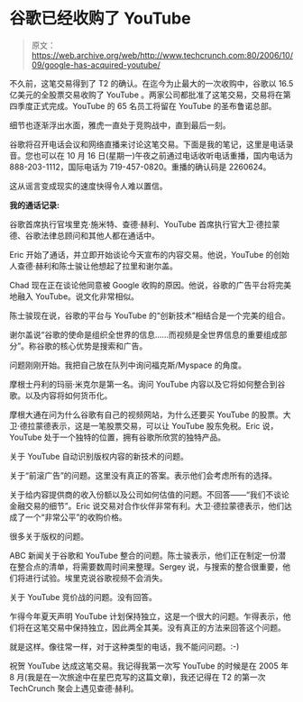 # 谷歌已经收购了 YouTube 

> 原文：<https://web.archive.org/web/http://www.techcrunch.com:80/2006/10/09/google-has-acquired-youtube/>

不久前，这笔交易得到了 T2 的确认。在迄今为止最大的一次收购中，谷歌以 16.5 亿美元的全股票交易收购了 YouTube 。两家公司都批准了这笔交易，交易将在第四季度正式完成。YouTube 的 65 名员工将留在 YouTube 的圣布鲁诺总部。

细节也逐渐浮出水面，雅虎一直处于竞购战中，直到最后一刻。

谷歌将召开电话会议和网络直播来讨论这笔交易。下面是我的笔记，这里是电话录音。您也可以在 10 月 16 日(星期一)午夜之前通过电话收听电话重播，国内电话为 888-203-1112，国际电话为 719-457-0820。重播的确认码是 2260624。

这从谣言变成现实的速度快得令人难以置信。

**我的通话记录:**

谷歌首席执行官埃里克·施米特、查德·赫利、YouTube 首席执行官大卫·德拉蒙德、谷歌法律总顾问和其他人都在通话中。

Eric 开始了通话，并立即开始谈论今天宣布的内容交易。他说，YouTube 的创始人查德·赫利和陈士骏让他想起了拉里和谢尔盖。

Chad 现在正在谈论他同意被 Google 收购的原因。他说，谷歌的广告平台将完美地融入 YouTube。说文化非常相似。

陈士骏现在说，谷歌的平台与 YouTube 的“创新技术”相结合是一个完美的组合。

谢尔盖说“谷歌的使命是组织全世界的信息……而视频是全世界信息的重要组成部分”。称谷歌的核心优势是搜索和广告。

问题刚刚开始。我把自己放在队列中询问福克斯/Myspace 的角度。

摩根士丹利的玛丽·米克尔是第一名。询问 YouTube 内容以及它将如何整合到谷歌。以及内容将如何货币化。

摩根大通在问为什么谷歌有自己的视频网站，为什么还要买 YouTube 的股票。大卫·德拉蒙德表示，这是一笔股票交易，可以让 YouTube 股东免税。Eric 说，YouTube 处于一个独特的位置，拥有谷歌所欣赏的独特产品。

关于 YouTube 自动识别版权内容的新技术的问题。

关于“前滚广告”的问题。这里没有真正的答案。表示他们会考虑所有的选择。

关于给内容提供商的收入份额以及公司如何估值的问题。不回答——“我们不谈论金融交易的细节”。Eric 说交易对合作伙伴非常有利。大卫·德拉蒙德表示，他们达成了一个“非常公平”的收购价格。

很多关于版权的问题。

ABC 新闻关于谷歌和 YouTube 整合的问题。陈士骏表示，他们正在制定一份潜在整合点的清单，将需要数周时间来整理。Sergey 说，与搜索的整合很重要，他们将进行试验。埃里克说谷歌视频不会消失。

关于 YouTube 竞价战的问题。没有回答。

乍得今年夏天声明 YouTube 计划保持独立，这是一个很大的问题。乍得表示，他们将在这笔交易中保持独立，因此两全其美。没有真正的方法来回答这个问题。

就是这样。像往常一样，对于这种类型的电话，我不能问问题。:-)

祝贺 YouTube 达成这笔交易。我记得我第一次写 YouTube 的时候是在 2005 年 8 月(我是在一次旅途中在星巴克写的这篇文章)，我还记得在 T2 的第一次 TechCrunch 聚会上遇见查德·赫利。
